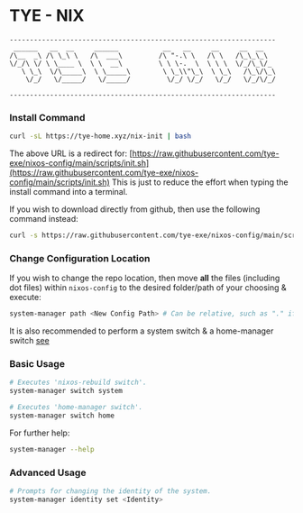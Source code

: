 # TYE - NIX
```
------------------------------------------------------------------
 ______   __  __     ______           __   __     __     __  __
/\__  _\ /\ \_\ \   /\  ___\         /\ "-.\ \   /\ \   /\_\_\_\
\/_/\ \/ \ \____ \  \ \  __\         \ \ \-.  \  \ \ \  \/_/\_\/_
   \ \_\  \/\_____\  \ \_____\        \ \_\\"\_\  \ \_\   /\_\/\_\
    \/_/   \/_____/   \/_____/         \/_/ \/_/   \/_/   \/_/\/_/

------------------------------------------------------------------
```

### Install Command
```bash
curl -sL https://tye-home.xyz/nix-init | bash
```
The above URL is a redirect for:
[https://raw.githubusercontent.com/tye-exe/nixos-config/main/scripts/init.sh](https://raw.githubusercontent.com/tye-exe/nixos-config/main/scripts/init.sh) 
This is just to reduce the effort when typing the install command into a terminal.

If you wish to download directly from github, then use the following command instead:
```bash
curl -s https://raw.githubusercontent.com/tye-exe/nixos-config/main/scripts/init.sh | bash
```

### Change Configuration Location
If you wish to change the repo location, then move **all** the files (including dot files) within `nixos-config`
to the desired folder/path of your choosing & execute:
```bash
system-manager path <New Config Path> # Can be relative, such as "." if it is the current working dir.
```
It is also recommended to perform a system switch & a home-manager switch [see](<README#Basic Usage>)

### Basic Usage
```bash
# Executes 'nixos-rebuild switch'.
system-manager switch system
```
```bash
# Executes 'home-manager switch'.
system-manager switch home
```
For further help:
```bash
system-manager --help
```

### Advanced Usage
```bash
# Prompts for changing the identity of the system.
system-manager identity set <Identity>
```
